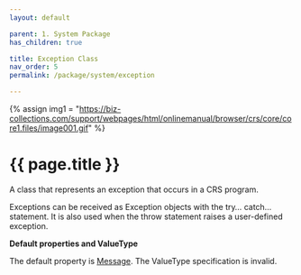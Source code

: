 ```yaml
---
layout: default

parent: 1. System Package
has_children: true

title: Exception Class
nav_order: 5
permalink: /package/system/exception

---
```

{% assign img1 = "https://biz-collections.com/support/webpages/html/onlinemanual/browser/crs/core/core1.files/image001.gif" %}


# {{ page.title }}

A class that represents an exception that occurs in a CRS program.

Exceptions can be received as Exception objects with the try… catch… statement. It is also used when the throw statement raises a user-defined exception.

<b>Default properties and ValueType</b>
 
The default property is [Message](/package/system/exception/properties/Message). The ValueType specification is invalid.